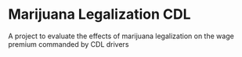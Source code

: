 # Marijuana Legalization CDL
 A project to evaluate the effects of marijuana legalization on the wage premium commanded by CDL drivers
